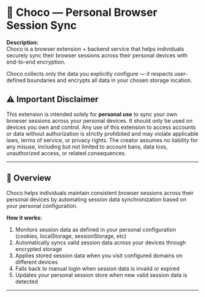 # 🍫 Choco — Personal Browser Session Sync

**Description:**  
Choco is a browser extension + backend service that helps individuals securely sync their browser sessions across their personal devices with end-to-end encryption.

Choco collects only the data you explicitly configure — it respects user-defined boundaries and encrypts all data in your chosen storage location.

## ⚠️ Important Disclaimer

This extension is intended solely for **personal use** to sync your own browser sessions across your personal devices. It should only be used on devices you own and control. Any use of this extension to access accounts or data without authorization is strictly prohibited and may violate applicable laws, terms of service, or privacy rights. The creator assumes no liability for any misuse, including but not limited to account bans, data loss, unauthorized access, or related consequences.

---

## 📌 Overview

Choco helps individuals maintain consistent browser sessions across their personal devices by automating session data synchronization based on your personal configuration.

**How it works:**
1. Monitors session data as defined in your personal configuration (cookies, localStorage, sessionStorage, etc)
2. Automatically syncs valid session data across your devices through encrypted storage
3. Applies stored session data when you visit configured domains on different devices
4. Falls back to manual login when session data is invalid or expired
5. Updates your personal session store when new valid session data is detected  

---